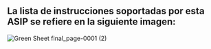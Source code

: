 ## La lista de instrucciones soportadas por esta ASIP se refiere en la siguiente imagen:
![Green Sheet final_page-0001 (2)](https://user-images.githubusercontent.com/54974335/197736998-f0d15f25-282e-41a7-9885-3b2e4d8b950e.jpg)
